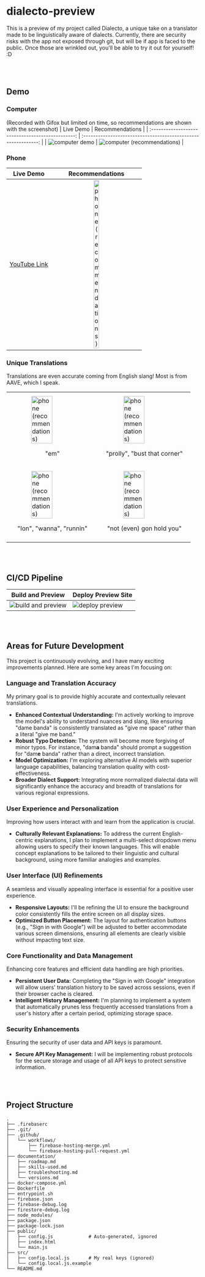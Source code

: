 # dialecto-preview
This is a preview of my project called Dialecto, a unique take on a translator made to be linguistically aware of dialects. Currently, there are security risks with the app not exposed through git, but will be if app is faced to the public. Once those are wrinkled out, you'll be able to try it out for yourself! :D

<br></br>
## Demo
### Computer
(Recorded with Gifox but limited on time, so recommendations are shown with the screenshot)
| Live Demo                                         | Recommendations                                                |
| :-----------------------------------------------: | :------------------------------------------------------------: |
| ![computer demo](media/demos/computer-demo-1.gif) | ![computer (recommendations)](media/demos/computer-demo-2.jpg) |

### Phone
| Live Demo                                                            | Recommendations                                                                                                   |
| :------------------------------------------------------------------: | :---------------------------------------------------------------------------------------------------------------: |
| [YouTube Link](https://youtube.com/shorts/9YXpPo1dNyo?feature=share) | <img src="media/screenshots/recommendations-phone-1.jpg" alt="phone (recommendations)" width="25%" height="auto"> |

### Unique Translations
Translations are even accurate coming from English slang! Most is from AAVE, which I speak.

<table>
  <tr>
    <td style="width: 50%; vertical-align: top; padding: 10px;">
      <img src="media/screenshots/translation-aave-1.jpg" alt="phone (recommendations)" style="width: 50%; height: auto; display: block; margin: 0 auto;">
      <p style="text-align: center;">"em"</p>
    </td>
    <td style="width: 50%; vertical-align: top; padding: 10px;">
      <img src="media/screenshots/translation-aave-2.jpg" alt="phone (recommendations)" style="width: 50%; height: auto; display: block; margin: 0 auto;">
      <p style="text-align: center;">"prolly", "bust that corner"</p>
    </td>
  </tr>
  <tr>
    <td style="width: 50%; vertical-align: top; padding: 10px;">
      <img src="media/screenshots/translation-aave-3.jpg" alt="phone (recommendations)" style="width: 50%; height: auto; display: block; margin: 0 auto;">
      <p style="text-align: center;">"Ion", "wanna", "runnin"</p>
    </td>
    <td style="width: 50%; vertical-align: top; padding: 10px;">
      <img src="media/screenshots/translation-aave-4.jpg" alt="phone (recommendations)" style="width: 50%; height: auto; display: block; margin: 0 auto;">
      <p style="text-align: center;">"not (even) gon hold you"</p>
    </td>
  </tr>
</table>

<br></br>
## CI/CD Pipeline
| Build and Preview                                          | Deploy Preview Site                                  |
| ---------------------------------------------------------- | ---------------------------------------------------- |
| ![build and preview](/media/ci-cd/1-build_and_preview.png) | ![deploy preview](/media/ci-cd/2-deploy_preview.png) |

<br></br>
## Areas for Future Development

This project is continuously evolving, and I have many exciting improvements planned. Here are some key areas I'm focusing on:

### Language and Translation Accuracy

My primary goal is to provide highly accurate and contextually relevant translations.

* **Enhanced Contextual Understanding:** I'm actively working to improve the model's ability to understand nuances and slang, like ensuring "dame banda" is consistently translated as "give me space" rather than a literal "give me band."
* **Robust Typo Detection:** The system will become more forgiving of minor typos. For instance, "dam**a** banda" should prompt a suggestion for "dam**e** banda" rather than a direct, incorrect translation.
* **Model Optimization:** I'm exploring alternative AI models with superior language capabilities, balancing translation quality with cost-effectiveness.
* **Broader Dialect Support:** Integrating more normalized dialectal data will significantly enhance the accuracy and breadth of translations for various regional expressions.

### User Experience and Personalization

Improving how users interact with and learn from the application is crucial.

* **Culturally Relevant Explanations:** To address the current English-centric explanations, I plan to implement a multi-select dropdown menu allowing users to specify their known languages. This will enable concept explanations to be tailored to their linguistic and cultural background, using more familiar analogies and examples.

### User Interface (UI) Refinements

A seamless and visually appealing interface is essential for a positive user experience.

* **Responsive Layouts:** I'll be refining the UI to ensure the background color consistently fills the entire screen on all display sizes.
* **Optimized Button Placement:** The layout for authentication buttons (e.g., "Sign in with Google") will be adjusted to better accommodate various screen dimensions, ensuring all elements are clearly visible without impacting text size.

### Core Functionality and Data Management

Enhancing core features and efficient data handling are high priorities.

* **Persistent User Data:** Completing the "Sign in with Google" integration will allow users' translation history to be saved across sessions, even if their browser cache is cleared.
* **Intelligent History Management:** I'm planning to implement a system that automatically prunes less frequently accessed translations from a user's history after a certain period, optimizing storage space.

### Security Enhancements

Ensuring the security of user data and API keys is paramount.

* **Secure API Key Management:** I will be implementing robust protocols for the secure storage and usage of all API keys to protect sensitive information.

<br></br>
## Project Structure
```
.
├── .firebaserc
├── .git/
├── .github/
│   └── workflows/
│       ├── firebase-hosting-merge.yml
│       └── firebase-hosting-pull-request.yml
├── documentation/
│   ├── roadmap.md
│   ├── skills-used.md
│   ├── troubleshooting.md
│   └── versions.md
├── docker-compose.yml
├── Dockerfile
├── entrypoint.sh
├── firebase.json
├── firebase-debug.log
├── firestore-debug.log
├── node_modules/
├── package.json
├── package-lock.json
├── public/
│   ├── config.js             # Auto-generated, ignored
│   ├── index.html
│   └── main.js
├── src/
│   ├── config.local.js       # My real keys (ignored)
│   └── config.local.js.example
└── README.md
```
